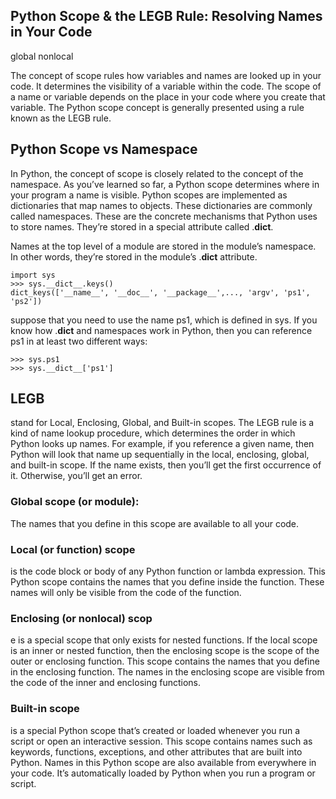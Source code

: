## Python Scope & the LEGB Rule: Resolving Names in Your Code
global 
nonlocal

The concept of scope rules how variables and names are looked up in your code. It determines the visibility of a variable within the code. The scope of a name or variable depends on the place in your code where you create that variable. The Python scope concept is generally presented using a rule known as the LEGB rule.


## Python Scope vs Namespace
In Python, the concept of scope is closely related to the concept of the namespace. As you’ve learned so far, a Python scope determines where in your program a name is visible. Python scopes are implemented as dictionaries that map names to objects. These dictionaries are commonly called namespaces. These are the concrete mechanisms that Python uses to store names. They’re stored in a special attribute called .__dict__.

Names at the top level of a module are stored in the module’s namespace. In other words, they’re stored in the module’s .__dict__ attribute. 
```
import sys
>>> sys.__dict__.keys()
dict_keys(['__name__', '__doc__', '__package__',..., 'argv', 'ps1', 'ps2'])

```
suppose that you need to use the name ps1, which is defined in sys. If you know how .__dict__ and namespaces work in Python, then you can reference ps1 in at least two different ways:
```
>>> sys.ps1
>>> sys.__dict__['ps1']
```
 ## LEGB 
 stand for Local, Enclosing, Global, and Built-in scopes.
 The LEGB rule is a kind of name lookup procedure, which determines the order in which Python looks up names. For example, if you reference a given name, then Python will look that name up sequentially in the local, enclosing, global, and built-in scope. If the name exists, then you’ll get the first occurrence of it. Otherwise, you’ll get an error.
 
### Global scope (or module): 
The names that you define in this scope are available to all your code.


### Local (or function) scope 
is the code block or body of any Python function or lambda expression. This Python scope contains the names that you define inside the function. These names will only be visible from the code of the function. 

### Enclosing (or nonlocal) scop
e is a special scope that only exists for nested functions. If the local scope is an inner or nested function, then the enclosing scope is the scope of the outer or enclosing function. This scope contains the names that you define in the enclosing function. The names in the enclosing scope are visible from the code of the inner and enclosing functions.

### Built-in scope
is a special Python scope that’s created or loaded whenever you run a script or open an interactive session. This scope contains names such as keywords, functions, exceptions, and other attributes that are built into Python. Names in this Python scope are also available from everywhere in your code. It’s automatically loaded by Python when you run a program or script.
